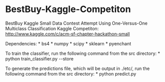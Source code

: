 BestBuy-Kaggle-Competiton
=========================

BestBuy Kaggle Small Data Contest Attempt Using One-Versus-One Multiclass Classification 
Kaggle Competiton: http://www.kaggle.com/c/acm-sf-chapter-hackathon-small

Dependencies:
	* bs4
	* numpy
	* scipy
	* sklearn
	* pyenchant

To train the classifier, run the following command from the src directory:
	* python train_classifier.py --store

To generate the predictions file, which will be output in ./etc/, run the following command from the src directory:
	* python predict.py
